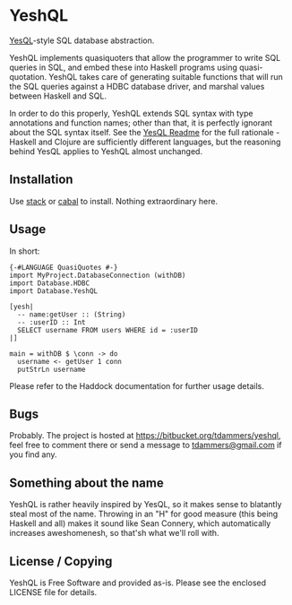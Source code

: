 # YeshQL

[YesQL](https://github.com/krisajenkins/yesql)-style SQL database abstraction.

YeshQL implements quasiquoters that allow the programmer to write SQL queries
in SQL, and embed these into Haskell programs using quasi-quotation. YeshQL
takes care of generating suitable functions that will run the SQL queries
against a HDBC database driver, and marshal values between Haskell and SQL.

In order to do this properly, YeshQL extends SQL syntax with type annotations
and function names; other than that, it is perfectly ignorant about the SQL
syntax itself. See the [YesQL
Readme](https://github.com/krisajenkins/yesql/blob/master/README.md) for the
full rationale - Haskell and Clojure are sufficiently different languages, but
the reasoning behind YesQL applies to YeshQL almost unchanged.

## Installation

Use [stack](http://haskellstack.org/) or [cabal](http://haskell.org/cabal/) to
install. Nothing extraordinary here.

## Usage

In short:

    {-#LANGUAGE QuasiQuotes #-}
    import MyProject.DatabaseConnection (withDB)
    import Database.HDBC
    import Database.YeshQL

    [yesh|
      -- name:getUser :: (String)
      -- :userID :: Int
      SELECT username FROM users WHERE id = :userID
    |] 

    main = withDB $ \conn -> do
      username <- getUser 1 conn
      putStrLn username

Please refer to the Haddock documentation for further usage details.

## Bugs

Probably. The project is hosted at https://bitbucket.org/tdammers/yeshql, feel
free to comment there or send a message to tdammers@gmail.com if you find any.

## Something about the name

YeshQL is rather heavily inspired by YesQL, so it makes sense to blatantly
steal most of the name. Throwing in an "H" for good measure (this being Haskell
and all) makes it sound like Sean Connery, which automatically increases
aweshomenesh, so that'sh what we'll roll with.

## License / Copying

YeshQL is Free Software and provided as-is. Please see the enclosed LICENSE
file for details.

